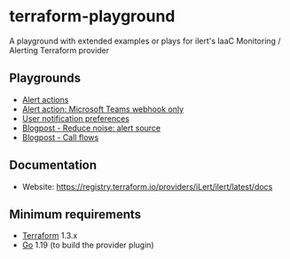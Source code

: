 # terraform-playground

A playground with extended examples or plays for ilert's IaaC Monitoring / Alerting Terraform provider

## Playgrounds

- [Alert actions](alert-actions)
- [Alert action: Microsoft Teams webhook only](alert-action-ms-teams-webhook)
- [User notification preferences](user_notification_preferences)
- [Blogpost - Reduce noise: alert source](alert-source-reduce-noise)
- [Blogpost - Call flows](call-flow-demo)

## Documentation

- Website: https://registry.terraform.io/providers/iLert/ilert/latest/docs

## Minimum requirements

- [Terraform](https://www.terraform.io/downloads.html) 1.3.x
- [Go](https://golang.org/doc/install) 1.19 (to build the provider plugin)
